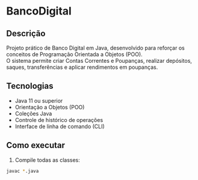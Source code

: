 # BancoDigital

## Descrição
Projeto prático de Banco Digital em Java, desenvolvido para reforçar os conceitos de Programação Orientada a Objetos (POO).  
O sistema permite criar Contas Correntes e Poupanças, realizar depósitos, saques, transferências e aplicar rendimentos em poupanças.

## Tecnologias
- Java 11 ou superior
- Orientação a Objetos (POO)
- Coleções Java
- Controle de histórico de operações
- Interface de linha de comando (CLI)

## Como executar
1. Compile todas as classes:
```bash
javac *.java
